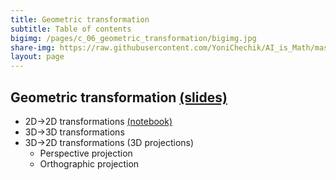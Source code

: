 ```yaml
---
title: Geometric transformation
subtitle: Table of contents
bigimg: /pages/c_06_geometric_transformation/bigimg.jpg
share-img: https://raw.githubusercontent.com/YoniChechik/AI_is_Math/master/docs/pages/c_06_geometric_transformation/bigimg.jpg
layout: page
---
```


## **Geometric transformation** [(slides)](/pages/c_06_geometric_transformation/geometric_transformation.pdf)

- 2D->2D transformations [(notebook)](/pages/c_06_geometric_transformation/image_transformation_nb/)
- 3D->3D transformations
- 3D->2D transformations (3D projections)
  - Perspective projection
  - Orthographic projection
